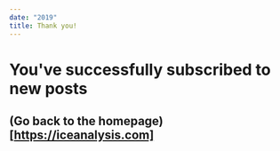 ```yaml
---
date: "2019"
title: Thank you!
---
```


# You've successfully subscribed to new posts

## (Go back to the homepage)[https://iceanalysis.com]
